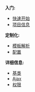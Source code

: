  **入门:**
* [快速开始](Start/)
* [项目信息](Catalog/)

**定制化:**
* [模板解析](Module/)
* [配置](selfDefined/)

**详细信息:**
* [基类](StoreBasic/)
* [Ajax](Ajax/)
* [权限](Authority/)